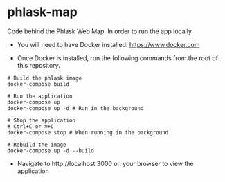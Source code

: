 # phlask-map
Code behind the Phlask Web Map. In order to run the app locally 

* You will need to have Docker installed: https://www.docker.com

* Once Docker is installed, run the following commands from the root of this repository.
```shell
# Build the phlask image
docker-compose build

# Run the application
docker-compose up
docker-compose up -d # Run in the background

# Stop the application
# Ctrl+C or ⌘+C
docker-compose stop # When running in the background

# Rebuild the image
docker-compose up -d --build
```
* Navigate to http://localhost:3000 on your browser to view the application